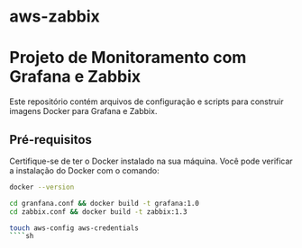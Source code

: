 # aws-zabbix
# Projeto de Monitoramento com Grafana e Zabbix

Este repositório contém arquivos de configuração e scripts para construir imagens Docker para Grafana e Zabbix.

## Pré-requisitos

Certifique-se de ter o Docker instalado na sua máquina. Você pode verificar a instalação do Docker com o comando:

```sh
docker --version

```
```sh
cd granfana.conf && docker build -t grafana:1.0
cd zabbix.conf && docker build -t zabbix:1.3
````
````sh
touch aws-config aws-credentials
````sh

